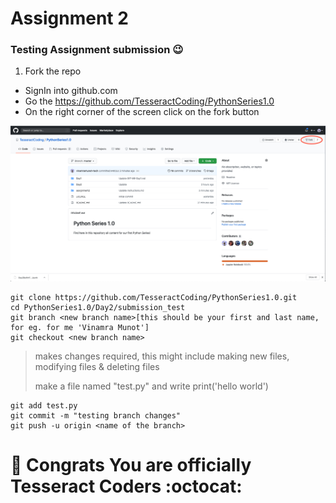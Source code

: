 # Assignment 2


### Testing Assignment submission :wink: 
1. Fork the repo
  - SignIn into github.com
  - Go the https://github.com/TesseractCoding/PythonSeries1.0
  - On the right corner of the screen click on the fork button
  
  <p align="center"><img src="img/fork.png" /></p>
  
  

```console
git clone https://github.com/TesseractCoding/PythonSeries1.0.git
cd PythonSeries1.0/Day2/submission_test
git branch <new branch name>[this should be your first and last name, for eg. for me 'Vinamra Munot']
git checkout <new branch name>
```

> makes changes required, this might include making new files, modifying files & deleting files
>
> make a file named "test.py" and write print('hello world')

```console
git add test.py
git commit -m "testing branch changes"
git push -u origin <name of the branch>
```


# :feet: Congrats You are officially Tesseract Coders :octocat:
